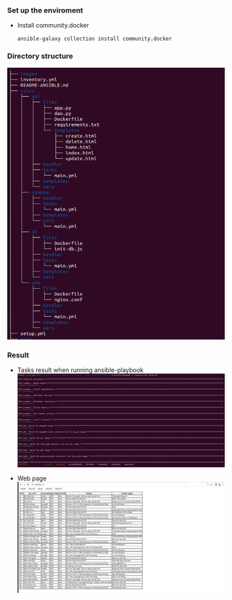 
### Set up the enviroment

- Install community.docker
  ```
  ansible-galaxy collection install community.docker
  ```

### Directory structure

![](images/tree.png)


### Result

- Tasks result when running ansible-playbook  
![](images/tasks_result.png)

- Web page  
![](images/webpage.png)
